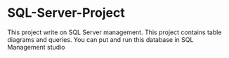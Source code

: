 # SQL-Server-Project
This project write on SQL Server management.
This project contains table diagrams and queries.
You can put and run this database in SQL Management studio
